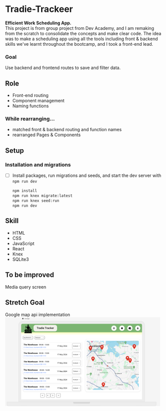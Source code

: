 # Tradie-Trackeer

<b>Efficient Work Scheduling App.</b><br>
This project is from group project from Dev Academy, and I am remaking from the scratch to consolidate the concepts and make clear code. The idea was to make a scheduling app using all the tools including front & backend skills we've learnt throughout the bootcamp, and I took a front-end lead.

### Goal

Use backend and frontend routes to save and filter data.

## Role

* Front-end routing
* Component management
* Naming functions 

### While rearranging...

* matched front & backend routing and function names
* rearranged Pages & Components


## Setup

### Installation and migrations

- [ ] Install packages, run migrations and seeds, and start the dev server with `npm run dev`

  ```
  npm install
  npm run knex migrate:latest
  npm run knex seed:run
  npm run dev
  ```

## Skill

* HTML
* CSS
* JavaScript
* React
* Knex
* SQLite3

## To be improved

Media query screen

## Stretch Goal

Google map api implementation<br>
<img src="./client/styles/wireframe/wireframe(1).png" alt="Example Image" style="width: 500px; height: auto;">


